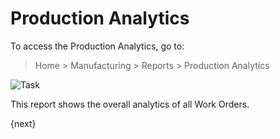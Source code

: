 <!-- add-breadcrumbs -->
# Production Analytics

To access the Production Analytics, go to:

> Home > Manufacturing > Reports > Production Analytics

<img class="screenshot" alt="Task" src="{{docs_base_url}}/v12/assets/img/manufacturing/production-analytics.png">

This report shows the overall analytics of all Work Orders.

{next}
